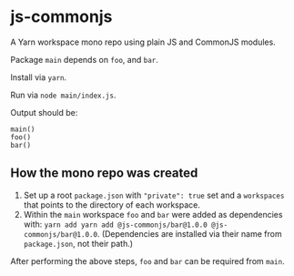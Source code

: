 # js-commonjs

A Yarn workspace mono repo using plain JS and CommonJS modules.

Package `main` depends on `foo`, and `bar`.

Install via `yarn`.

Run via `node main/index.js`.

Output should be:

```
main()
foo()
bar()
```

## How the mono repo was created

1. Set up a root `package.json` with `"private": true` set and a `workspaces` that points to the directory of each workspace.
2. Within the `main` workspace `foo` and `bar` were added as dependencies with: `yarn add yarn add @js-commonjs/bar@1.0.0 @js-commonjs/bar@1.0.0`. (Dependencies are installed via their name from `package.json`, not their path.)

After performing the above steps, `foo` and `bar` can be required from `main`.
